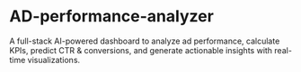 # AD-performance-analyzer
A full-stack AI-powered dashboard to analyze ad performance, calculate KPIs, predict CTR &amp; conversions, and generate actionable insights with real-time visualizations.
